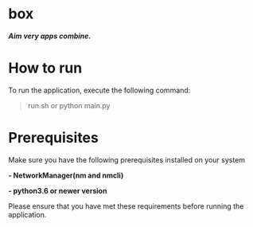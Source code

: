 
# box
***Aim very apps combine.*** 

# **How to run**

To run the application, execute the following command:  

>run.sh or python main.py 

# **Prerequisites**

Make sure you have the following prerequisites installed on your system

**- NetworkManager(nm and nmcli)**

**- python3.6 or newer version**

Please ensure that you have met these requirements before running the application.
